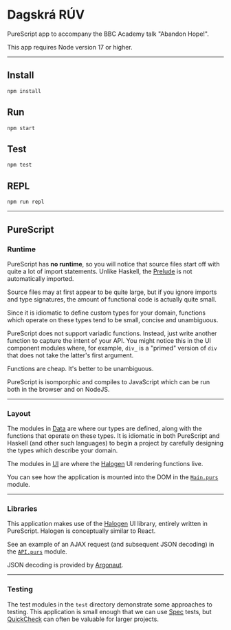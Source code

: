 # Dagskrá RÚV

PureScript app to accompany the BBC Academy talk "Abandon Hope!".

This app requires Node version 17 or higher.

---

## Install

```
npm install
```

## Run

```
npm start
```

## Test

```
npm test
```

## REPL

```
npm run repl
```

---

## PureScript

### Runtime

PureScript has **no runtime**, so you will notice that source files start off
with quite a lot of import statements. Unlike Haskell, the [Prelude][] is not
automatically imported.

Source files may at first appear to be quite large, but if you ignore imports
and type signatures, the amount of functional code is actually quite small.

Since it is idiomatic to define custom types for your domain, functions
which operate on these types tend to be small, concise and unambiguous.

PureScript does not support variadic functions. Instead, just write another
function to capture the intent of your API. You might notice this in the
UI component modules where, for example, `div_` is a "primed" version of `div`
that does not take the latter's first argument.

Functions are cheap. It's better to be unambiguous.

PureScript is isomporphic and compiles to JavaScript which can be run both
in the browser and on NodeJS.

---

### Layout

The modules in [Data](src/Data/) are where our types are defined, along with
the functions that operate on these types. It is idiomatic in both PureScript
and Haskell (and other such languages) to begin a project by carefully
designing the types which describe your domain.

The modules in [UI](src/UI/) are where the [Halogen][] UI rendering functions
live.

You can see how the application is mounted into the DOM in the
[`Main.purs`](src/Main.purs) module.

---

### Libraries

This application makes use of the [Halogen][] UI library, entirely written in
PureScript. Halogen is conceptually similar to React.

See an example of an AJAX request (and subsequent JSON decoding) in the
[`API.purs`](src/API.purs) module.

JSON decoding is provided by [Argonaut][].

---

### Testing

The test modules in the `test` directory demonstrate some approaches to
testing. This application is small enough that we can use [Spec][] tests, but
[QuickCheck] can often be valuable for larger projects.


[argonaut]: https://github.com/purescript-contrib/purescript-argonaut
[halogen]: https://purescript-halogen.github.io/purescript-halogen/
[prelude]: https://github.com/purescript/purescript-prelude
[quickcheck]: https://github.com/purescript/purescript-quickcheck
[spec]: https://purescript-spec.github.io/purescript-spec/
